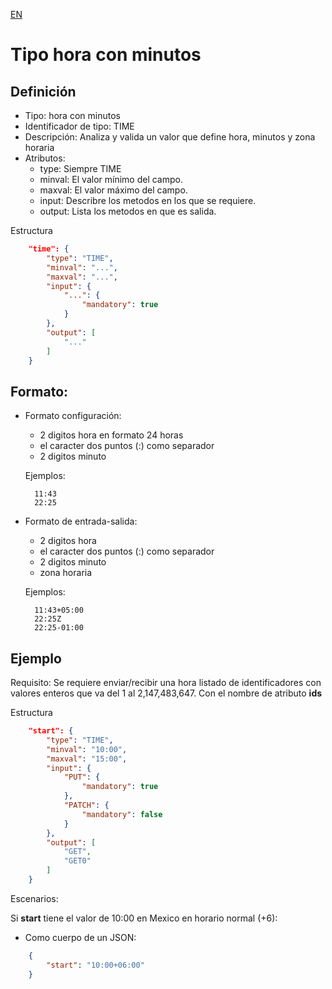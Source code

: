 [EN](TIME.md)
# Tipo hora con minutos

## Definición
* Tipo: hora con minutos
* Identificador de tipo: TIME
* Descripción: Analiza y valida un valor que define hora, minutos y zona horaria
* Atributos:
  * type: Siempre TIME
  * minval: El valor mínimo del campo.
  * maxval: El valor máximo del campo.
  * input: Describre los metodos en los que se requiere.
  * output: Lista los metodos en que es salida.

Estructura
```json
	"time": {
		"type": "TIME",
		"minval": "...",
		"maxval": "...",
		"input": {
			"...": {
				"mandatory": true
			}
		},
		"output": [
			"..."
		]
	}

```
## Formato:
* Formato configuración:
  * 2 digitos hora en formato 24 horas
  * el caracter dos puntos (:) como separador
  * 2 digitos minuto

  Ejemplos:
  ```text
	11:43
	22:25
  ```
* Formato de entrada-salida:
  * 2 digitos hora
  * el caracter dos puntos (:) como separador
  * 2 digitos minuto
  * zona horaria

  Ejemplos:
  ```text
	11:43+05:00
	22:25Z
	22:25-01:00
  ```

## Ejemplo

Requisito: Se requiere enviar/recibir una hora listado de identificadores con valores enteros que va del 1 al 2,147,483,647.
Con el nombre de atributo __ids__

Estructura
```json
	"start": {
		"type": "TIME",
		"minval": "10:00",
		"maxval": "15:00",
		"input": {
			"PUT": {
				"mandatory": true
			},
			"PATCH": {
				"mandatory": false
			}
		},
		"output": [
			"GET",
			"GET0"
		]
	}
```

Escenarios:

Si __start__ tiene el valor de 10:00 en Mexico en horario normal (+6):
* Como cuerpo de un JSON:
```json
	{
		"start": "10:00+06:00"
	}
```
